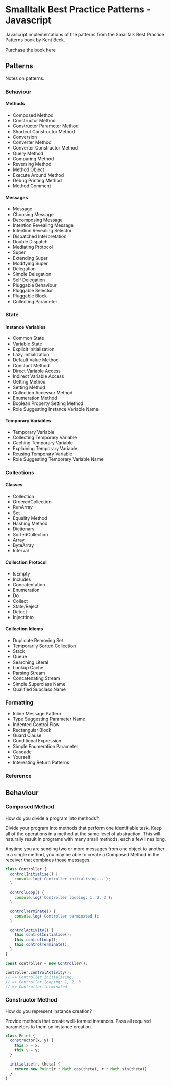 # Smalltalk Best Practice Patterns - Javascript

Javascript implementations of the patterns from the Smalltalk Best Practice Patterns book by Kent Beck.

Purchase the book here

## Patterns

Notes on patterns.

### Behaviour

#### Methods

- Composed Method
- Constructor Method
- Constructor Parameter Method
- Shortcut Constructor Method
- Conversion
- Converter Method
- Converter Constructor Method
- Query Method
- Comparing Method
- Reversing Method
- Method Object
- Execute Around Method
- Debug Printing Method
- Method Comment

#### Messages

- Message
- Choosing Message
- Decomposing Message
- Intention Revealing Message
- Intention Revealing Selector
- Dispatched Interpretation
- Double Dispatch
- Mediating Protocol
- Super
- Extending Super
- Modifying Super
- Delegation
- Simple Delegation
- Self Delegation
- Pluggable Behaviour
- Pluggable Selector
- Pluggable Block
- Collecting Parameter

### State

#### Instance Variables

- Common State
- Variable State
- Explicit Initialization
- Lazy Initialization
- Default Value Method
- Constant Method
- Direct Variable Access
- Indirect Variable Access
- Getting Method
- Setting Method
- Collection Accessor Method
- Enumeration Method
- Boolean Property Setting Method
- Role Suggesting Instance Variable Name

#### Temporary Variables

- Temporary Variable
- Collecting Temporary Variable
- Caching Temporary Variable
- Explaining Temporary Variable
- Reusing Temporary Variable
- Role Suggesting Temporary Variable Name

### Collections

#### Classes

- Collection
- OrderedCollection
- RunArray
- Set
- Equality Method
- Hashing Method
- Dictionary
- SortedCollection
- Array
- ByteArray
- Interval

#### Collection Protocol

- IsEmpty
- Includes
- Concatentation
- Enumeration
- Do
- Collect
- State/Reject
- Detect
- Inject:into

#### Collection Idioms

- Duplicate Removing Set
- Temporarily Sorted Collection
- Stack
- Queue
- Searching Literal
- Lookup Cache
- Parsing Stream
- Concatenating Stream
- Simple Superclass Name
- Qualified Subclass Name

### Formatting

- Inline Message Pattern
- Type Suggesting Parameter Name
- Indented Control Flow
- Rectangular Block
- Guard Clause
- Conditional Expression
- Simple Enumeration Parameter
- Cascade
- Yourself
- Interesting Return Patterns

### Reference

## Behaviour

### Composed Method

How do you divide a program into methods?

Divide your program into methods that perform one identifiable task. Keep all of
the operations in a method at the same level of abstraction. This will naturally
result in programs with many small methods, each a few lines long.

Anytime you are sending two or more messages from one object to another in a
single method, you may be able to create a Composed Method in the receiver
that combines those messages.

```javascript
class Controller {
  controlInitialise() {
    console.log('Controller initialising...');
  }

  controlLoop() {
    console.log('Controller looping: 1, 2, 3');
  }

  controlTerminate() {
    console.log('Controller terminated');
  }

  controlActivity() {
    this.controlInitialise();
    this.controlLoop();
    this.controlTerminate();
  }
}

const controller = new Controller();

controller.controlActivity();
// => Controller initialising...
// => Controller looping: 1, 2, 3
// => Controller terminated
```

### Constructor Method

How do you represent instance creation?

Provide methods that create well-formed instances. Pass all required parameters
to them on instance creation.

```Javascript
class Point {
  constructor(x, y) {
    this.x = x;
    this.y = y;
  }

  initialise(r, theta) {
    return new Point(r * Math.cos(theta), r * Math.sin(theta))
  }
}
```
